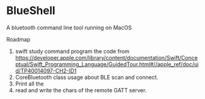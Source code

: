 # BlueShell
A bluetooth command line tool running on MacOS


Roadmap

1. swift study command program
   the code from https://developer.apple.com/library/content/documentation/Swift/Conceptual/Swift_Programming_Language/GuidedTour.html#//apple_ref/doc/uid/TP40014097-CH2-ID1
2. CoreBluetooth class usage about BLE scan and connect.
3. Print all the 
4. read and write the chars of the remote GATT server.
